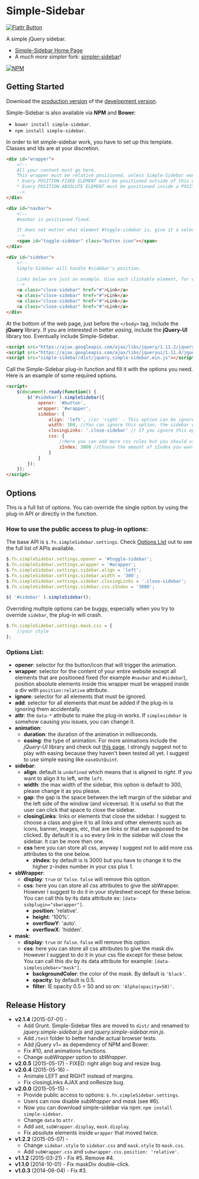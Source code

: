 # Simple-Sidebar
[![Flattr Button](https://button.flattr.com/flattr-badge-large.png)](https://flattr.com/submit/auto?user_id=dcdeiv&url=https%3A%2F%2Fgithub.com%2Fdcdeiv%2Fsimple-sidebar)

A simple jQuery sidebar.

* [Simple-Sidebar Home Page](http://dcdeiv.github.io/simple-sidebar)
* A *much more simpler* fork: [simpler-sidebar](http://www.github.com/dcdeiv/simpler-sidebar)!

[![NPM](https://nodei.co/npm/simple-sidebar.png)](https://nodei.co/npm/simple-sidebar/)

## Getting Started
Download the [production version][min] of the [development version][max].

[min]: https://raw.github.com/dcdeiv/simple-sidebar/master/dist/simple-sidebar.min.js
[max]: https://raw.github.com/dcdeiv/simple-sidebar/master/dist/simple-sidebar.js

Simple-Sidebar is also available via **NPM** and **Bower**:

* `bower install simple-sidebar`.
* `npm install simple-sidebar`.

In order to let simple-sidebar work, you have to set up this template. Classes and Ids are at your discretion.

```html
<div id="wrapper">
	<!--
	All your content must go here.
	This wrapper must be relative posizioned, unless Simple-Sidebar won't work properely.
	* Every POSITION-FIXED ELEMENT must be positioned outside of this wrapper.
	* Every POSITION-ABSOLUTE ELEMENT must be positioned inside a POSITION-RELATIVE div.
	-->
</div>

<div id="navbar">
	<!--
	#navbar is positioned fixed.

	It does not matter what element #toggle-sidebar is, give it a selector (in this example #toggle-sidebar).
	-->
	<span id="toggle-sidebar" class="button icon"></span>
</div>

<div id="sidebar">
	<!--
	Simple-Sidebar will handle #sidebar's position.

	Links below are just an example. Give each clickable element, for example links, a class to trigger the closing animation.
	-->
	<a class="close-sidebar" href="#">Link</a>
	<a class="close-sidebar" href="#">Link</a>
	<a class="close-sidebar" href="#">Link</a>
	<a class="close-sidebar" href="#">Link</a>
</div>
```

At the bottom of the web page, just before the `</body>` tag, include the **jQuery** library. If you are interested in better *easing*, include the **jQuery-UI** library too. Eventually include Simple-Sidebar.

```html
<script src="https://ajax.googleapis.com/ajax/libs/jquery/1.11.2/jquery.min.js"></script>
<script src="https://ajax.googleapis.com/ajax/libs/jqueryui/1.11.4/jquery-ui.min.js"></script>
<script src="simple-sidebar/dist/jquery.simple-sidebar.min.js"></script>
```

Call the Simple-Sidebar plug-in function and fill it with the options you need. Here is an example of some required options.

```html
<script>
	$(document).ready(function() {
		$('#sidebar').simpleSidebar({
			opener: '#button',
	        wrapper: '#wrapper',
	        sidebar: {
	            align: 'left', //or 'right' - This option can be ignored, the sidebar will authomatically align to right.
	            width: 300, //You can ignore this option, the sidebar will automatically size itself to 300px.
	            closingLinks: '.close-sidebar' // If you ignore this option, the plug-in will look for all links and this can be buggy. Choose a class for every object inside the sidebar that once clicked will close the sidebar.
	            css: {
	                //Here you can add more css rules but you should use your own stylesheet.
	                zIndex: 3000 //Choose the amount of zIndex you want. It must be the higher zIndex number.
	            }
        	}
		});
	});
</script>
```

## Options
This is a full list of options.
You can override the single option by using the plug-in API or directly in the function.

### How to use the public access to plug-in options:
The base API is `$.fn.simpleSidebar.settings`. Check [Options List](#Options-List) out to see the full list of APIs available.

```javascript
$.fn.simpleSidebar.settings.opener = '#toggle-sidebar';
$.fn.simpleSidebar.settings.wrapper = '#wrapper';
$.fn.simpleSidebar.settings.sidebar.align = 'left';
$.fn.simpleSidebar.settings.sidebar.width = '300';
$.fn.simpleSidebar.settings.sidebar.closingLinks = '.close-sidebar';
$.fn.simpleSidebar.settings.sidebar.css.zIndex = '3000';

$( '#sidebar' ).simpleSidebar();
```

Overriding multiple options can be buggy, especially when you try to override `sidebar`, the plug-in will crash.

```javascript
$.fn.simpleSidebar.settings.mask.css = {
	//your style
};
```

### Options List:
* **opener**: selector for the button/icon that will trigger the animation.
* **wrapper**: selector for the content of your entire website except all elements that are positioned fixed (for example `#navbar` and `#sidebar`), position absolute elements inside this wrapper must be wrapped inside a div with `position:relative` attribute.
* **ignore**: selector for all elements that must be ignored.
* **add**: selector for all elements that must be added if the plug-in is ignoring them accidentally.
* **attr**: the `data-*` attribute to make the plug-in works. If `simplesidebar` is somehow causing you issues, you can change it.
* **animation**:
  * **duration**: the duration of the animation in milliseconds.
  * **easing**: the type of animation. For more animations include the *jQuery-UI* library and check out [this page](https://jqueryui.com/easing/). I strongly suggest not to play with easing because they haven't been tested all yet. I suggest to use simple easing like `easeOutQuint`.
* **sidebar**:
  * **align**: default is `undefined` which means that is aligned to *right*. If you want to align it to left, write `left`.
  * **width**: the max width of the sidebar, this option is default to 300, please change it as you please.
  * **gap**: the gap is the space between the left margin of the sidebar and the left side of the window (and viceversa). It is useful so that the user can click that space to close the sidebar.
  * **closingLinks**: links or elements that close the sidebar. I suggest to choose a class and give it to all links and other elements such as icons, banner, images, etc, that are links or that are supposed to be clicked. By default it is `a` so every link in the sidebar will close the sidebar. It can be more then one.
  * **css** here you can store all css, anyway I suggest not to add more css attributes to the one below.
    * **zIndex**: by default is is 3000 but you have to change it to the higher z-index number in your css plus 1.
* **sbWrapper**:
  * **display**: `true` or `false`. `false` will remove this option.
  * **css**: here you can store all css attributes to give the sbWrapper. However I suggest to do it in your stylesheet except for these below. You can call this by its data attribute ex: `[data-ssbplugin="sbwrapper"]`.
    * **position**: 'relative'.
    * **height**: '100%'.
    * **overflowY**: 'auto'.
    * **overflowX**: 'hidden'.
* **mask**:
  * **display**: `true` or `false`. `false` will remove this option.
  * **css**: here you can store all css attributes to give the mask div. However I suggest to do it in your css file except for these below. You can call this div by its data attribute for example: `[data-simplesidebar="mask"]`.
    * **backgroundColor**: the color of the mask. By default is `'black'`.
    * **opacity**: by default is 0.5.
    * **filter**: IE opacity 0.5 = 50 and so on: `'Alpha(opacity=50)'`.

## Release History

* **v2.1.4** (2015-07-01) -
  * Add Grunt. Simple-Sidebar files are moved to `dist/` and renamed to *jquery.simple-sidebar.js* and *jquery.simple-sidebar.min.js*.
  * Add `/test` folder to better handle actual browser tests.
  * Add jQuery v1~ as dependency of NPM and Bower.
  * Fix #10, and animations functions.
  * Change *subWrapper* option to *sbWrapper*.
* **v2.0.5** (2015-05-17) - FIXED: right align bug and resize bug.
* **v2.0.4** (2015-05-16) -
  * Animate LEFT and RIGHT instead of margins.
  * Fix closingLinks AJAX and onResize bug.
* **v2.0.0** (2015-05-15) -
  * Provide public access to options: `$.fn.simpleSidebar.settings`.
  * Users can now disable *subWrapper* and *mask* (see #6).
  * Now you can download simple-sidebar via npm: `npm install simple-sidebar`.
  * Change `data` to `attr`.
  * Add `add`, `subWrapper.display`, `mask.display`.
  * Fix absolute elements inside `wrapper` that moved twice.
* **v1.2.2** (2015-05-07) -
  * Change `sidebar.style` to `sidebar.css` and `mask.style` to `mask.css`.
  * Add `subWrapper.css` and `subwrapper.css.position: 'relative'`.
* **v1.1.2** (2015-03-21) - Fix #5. Remove #4.
* **v1.1.0** (2014-10-01) - Fix maskDiv double-click.
* **v1.0.3** (2014-08-04) - Fix #3.
